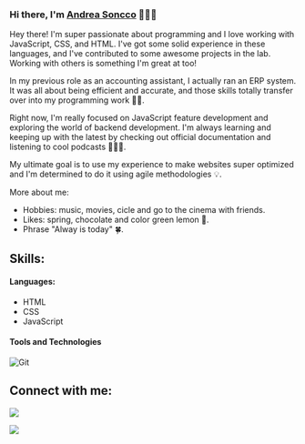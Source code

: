 ### Hi there, I'm [Andrea Soncco](https://andreaSoncco.github.io) 🧩🤓👾

Hey there! I'm super passionate about programming and I love working with JavaScript, CSS, and HTML. I've got some solid experience in these languages, and I've contributed to some awesome projects in the lab. Working with others is something I'm great at too!

In my previous role as an accounting assistant, I actually ran an ERP system. It was all about being efficient and accurate, and those skills totally transfer over into my programming work 👩‍💻.

Right now, I'm really focused on JavaScript feature development and exploring the world of backend development. I'm always learning and keeping up with the latest by checking out official documentation and listening to cool podcasts 🧏🏽‍♀️.

My ultimate goal is to use my experience to make websites super optimized and I'm determined to do it using agile methodologies 💡.

More about me:
 
- Hobbies: music, movies, cicle and go to the cinema with friends.
- Likes: spring, chocolate and color green lemon 💚.
- Phrase "Alway is today" 🍀.

## Skills:

#### Languages:

- HTML
- CSS
- JavaScript

#### Tools and Technologies

![Git](https://img.shields.io/badge/GIT-E44C30?style=for-the-badge&logo=git&logoColor=white)&nbsp;

## Connect with me:

<p align = "center">
 
[<img src="https://img.shields.io/badge/linkedin-%2312100E.svg?&style=for-the-badge&logo=linkedin&logoColor=white&color=black" />](https://www.linkedin.com/in/andreasoncco/)

[<img src="https://img.shields.io/badge/instagram-%2312100E.svg?&style=for-the-badge&logo=instagram&logoColor=white&color=black" />](https://instagram.com/andrea_soncco)
</p><!--
**andreaSoncco/andreaSoncco** is a ✨ _special_ ✨ repository because its `README.md` (this file) appears on your GitHub profile.

Here are some ideas to get you started:

- 🔭 I’m currently working on ...
- 🌱 I’m currently learning ...
- 👯 I’m looking to collaborate on ...
- 🤔 I’m looking for help with ...
- 💬 Ask me about ...
- 📫 How to reach me: ...
- 😄 Pronouns: ...
- ⚡ Fun fact: ...
-->
